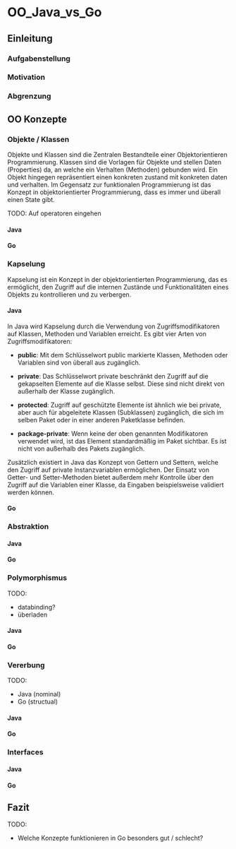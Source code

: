 # OO_Java_vs_Go

## Einleitung
### Aufgabenstellung 
### Motivation
### Abgrenzung

 
## OO Konzepte 
### Objekte / Klassen
Objekte und Klassen sind die Zentralen Bestandteile einer Objektorientieren Programmierung. Klassen sind die Vorlagen für Objekte und stellen Daten (Properties)  da, an welche ein Verhalten (Methoden) gebunden wird. Ein Objekt hingegen repräsentiert einen konkreten zustand mit konkreten daten und verhalten. Im Gegensatz zur funktionalen Programmierung ist das Konzept in objektorientierter Programmierung, dass es immer und überall einen State gibt.

TODO: Auf operatoren eingehen
#### Java
#### Go 

### Kapselung
Kapselung ist ein Konzept in der objektorientierten Programmierung, das es ermöglicht, den Zugriff auf die internen Zustände und Funktionalitäten eines Objekts zu kontrollieren und zu verbergen.

#### Java
In Java wird Kapselung durch die Verwendung von Zugriffsmodifikatoren auf Klassen, Methoden und Variablen erreicht. Es gibt vier Arten von Zugriffsmodifikatoren:

- **public**: Mit dem Schlüsselwort public markierte Klassen, Methoden oder Variablen sind von überall aus zugänglich.

- **private**: Das Schlüsselwort private beschränkt den Zugriff auf die gekapselten Elemente auf die Klasse selbst. Diese sind nicht direkt von außerhalb der Klasse zugänglich.

- **protected**: Zugriff auf geschützte Elemente ist ähnlich wie bei private, aber auch für abgeleitete Klassen (Subklassen) zugänglich, die sich im selben Paket oder in einer anderen Paketklasse befinden.

- **package-private**: Wenn keine der oben genannten Modifikatoren verwendet wird, ist das Element standardmäßig im Paket sichtbar. Es ist nicht von außerhalb des Pakets zugänglich.

Zusätzlich existiert in Java das Konzept von Gettern und Settern, welche den Zugriff auf private Instanzvariablen ermöglichen.
Der Einsatz von Getter- und Setter-Methoden bietet außerdem mehr Kontrolle über den Zugriff auf die Variablen einer Klasse, da Eingaben beispielsweise validiert werden können. 

#### Go 


### Abstraktion 
#### Java
#### Go 


### Polymorphismus 
TODO: 
 - databinding? 
 - überladen
#### Java
#### Go 


### Vererbung 
TODO: 
- Java (nominal)
- Go (structual)
#### Java
#### Go 


### Interfaces  
#### Java
#### Go 

## Fazit
TODO:
- Welche Konzepte funktionieren in Go besonders gut / schlecht? 
